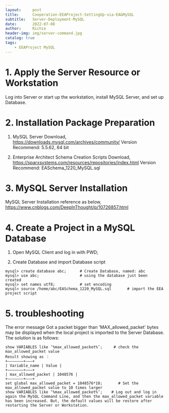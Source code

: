 ```yaml
---
layout:     post
title:      Cooperation-EEAProject-SettingUp-via-EA&MySQL
subtitle:   Server-Deployment-MySQL
date:       2022-07-08
author:     Richie
header-img: img/server-command.jpg
catalog: true
tags:
    - EEAProject MySQL
---
```


# 1.	Apply the Server Resource or Workstation 
Log into Server or start up the workstation,  install MySQL Server, and set up Database.

# 2.	Installation Package Preparation
1) MySQL Server Download,
https://downloads.mysql.com/archives/community/
Version Recommend: 5.5.62, 64 bit

2) Enterprise Architect Schema Creation Scripts Download,
https://sparxsystems.com/resources/repositories/index.html
Version Recommend: EASchema_1220_MySQL.sql

# 3.	MySQL Server Installation
MySQL Server Installation reference as below,
https://www.cnblogs.com/DeepInThought/p/10726857.html

# 4.	Create a Project in a MySQL Database
1) Open MySQL Client and log in with PWD;

2) Create Database and import Database script
```
mysql> create database abc;      # Create Database, named: abc
mysql> use abc;                  # using the database just been created 
mysql> set names utf8;           # set encoding
mysql> source /home/abc/EASchema_1220_MySQL.sql       # import the EEA project script
```

# 5.	troubleshooting
The error message Got a packet bigger than 'MAX_allowed_packet' bytes may be displayed when the local project is imported to the Server Database. The solution is as follows: 
```
show VARIABLES like ‘%max_allowed_packet%’;     # check the max_allowed_packet value
Result showing as ：
+——————–+———+
| Variable_name | Value |
+——————–+———+
| max_allowed_packet | 1048576 |
+——————–+———+
set global max_allowed_packet = 1048576*10;       # Set the max_allowed_packet value to 10 times larger
show VARIABLES like ‘%max_allowed_packet%’;    # Log out and log in again the MySQL Command Line, and then the max_allowed_packet variable has been increased. But, the default values will be restore after restarting the Server or Workstation. 
```



